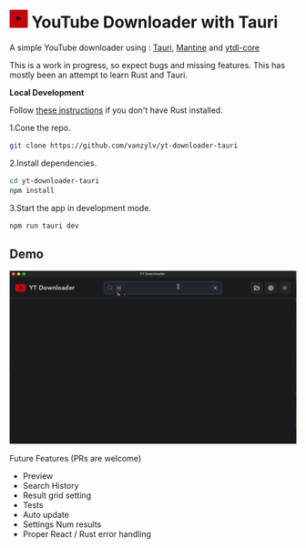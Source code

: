 ![](./src-tauri/icons/32x32.png) YouTube Downloader with Tauri
=============================
A simple YouTube downloader using :
[Tauri](https://tauri.app/), [Mantine](https://mantine.dev/) and [ytdl-core](https://github.com/Mithronn/rusty_ytdl)

This is a work in progress, so expect bugs and missing features. This has mostly been an attempt to learn Rust and Tauri.

**Local Development**

Follow [these instructions](https://tauri.app/v1/guides/getting-started/prerequisites) if you don't have Rust installed.

1.Cone the repo.
```bash
git clone https://github.com/vanzylv/yt-downloader-tauri
```

2.Install dependencies.
```bash
cd yt-downloader-tauri
npm install
```

3.Start the app in development mode.
```bash
npm run tauri dev
```

Demo
----
![](./demo.gif)





Future Features (PRs are welcome)
- Preview
- Search History
- Result grid setting
- Tests
- Auto update
- Settings Num results
- Proper React / Rust error handling

